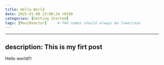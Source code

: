 ```yaml
---
title: Hello World
date: 2025-01-08 23:00:24 +0100
categories: [Getting Started]
tags: [MauiReactor]     # TAG names should always be lowercase
---
```


---
description: This is my firt post
---

Hello world!!!

